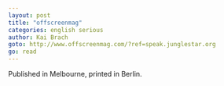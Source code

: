 ```yaml
---
layout: post
title: "offscreenmag"
categories: english serious
author: Kai Brach
goto: http://www.offscreenmag.com/?ref=speak.junglestar.org
go: read
---
```

Published in Melbourne, printed in Berlin.
